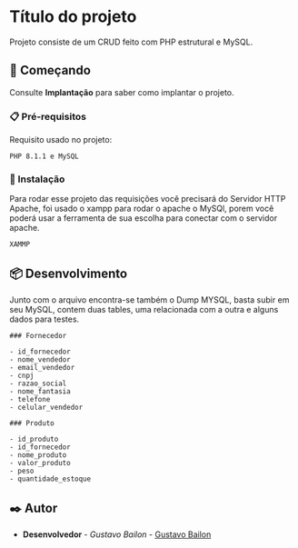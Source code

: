 # Título do projeto

Projeto consiste de um CRUD feito com PHP estrutural e MySQL.

## 🚀 Começando

Consulte **Implantação** para saber como implantar o projeto.

### 📋 Pré-requisitos

Requisito usado no projeto:

```
PHP 8.1.1 e MySQL
```

### 🔧 Instalação

Para rodar esse projeto das requisições você precisará do Servidor HTTP Apache, foi usado o xampp para rodar o apache o MySQl, porem você poderá usar a ferramenta de sua escolha para conectar com o servidor apache.

```
XAMMP
```

## 📦 Desenvolvimento

Junto com o arquivo encontra-se também o Dump MYSQL, basta subir em seu MySQL, contem duas tables, uma relacionada com a outra e alguns dados para testes. 

```
### Fornecedor

- id_fornecedor
- nome_vendedor
- email_vendedor
- cnpj
- razao_social
- nome_fantasia
- telefone
- celular_vendedor

### Produto

- id_produto
- id_fornecedor
- nome_produto
- valor_produto
- peso
- quantidade_estoque
```

## ✒️ Autor

* **Desenvolvedor** - *Gustavo Bailon* - [Gustavo Bailon](https://www.linkedin.com/in/gustavo-bailon-10919913a/)

